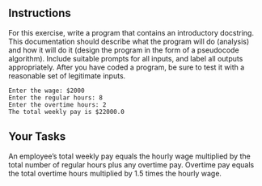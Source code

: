 ## Instructions

For this exercise, write a program that contains an introductory docstring. This documentation should describe what the program will do (analysis) and how it will do it (design the program in the form of a pseudocode algorithm). Include suitable prompts for all inputs, and label all outputs appropriately. After you have coded a program, be sure to test it with a reasonable set of legitimate inputs.

```
Enter the wage: $2000
Enter the regular hours: 8
Enter the overtime hours: 2
The total weekly pay is $22000.0
```

## Your Tasks

An employee’s total weekly pay equals the hourly wage multiplied by the total number of regular hours plus any overtime pay. Overtime pay equals the total overtime hours multiplied by 1.5 times the hourly wage.
